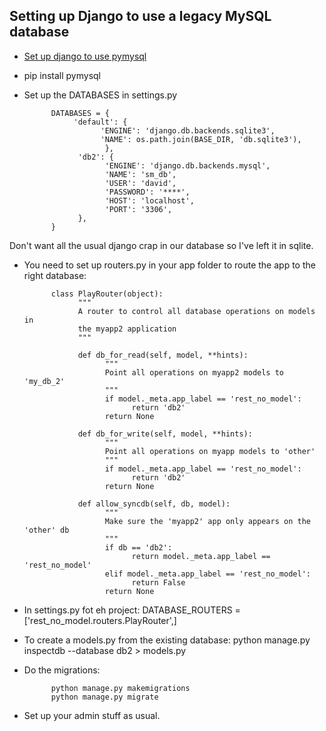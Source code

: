 ## Setting up Django to use a legacy MySQL database

* [Set up django to use pymysql](https://github.com/davidgillies/django_stuff/blob/master/django/mysql.md)
* pip install pymysql
* Set up the DATABASES in settings.py

            DATABASES = {
                 'default': {
                       'ENGINE': 'django.db.backends.sqlite3',
                       'NAME': os.path.join(BASE_DIR, 'db.sqlite3'),
                        },
                  'db2': {
                        'ENGINE': 'django.db.backends.mysql',
                        'NAME': 'sm_db',
                        'USER': 'david',
                        'PASSWORD': '****',
                        'HOST': 'localhost',
                        'PORT': '3306',
                  },
            }
      
Don't want all the usual django crap in our database so I've left it in sqlite.

* You need to set up routers.py in your app folder to route the app to the right database:

      
            class PlayRouter(object):
                  """
                  A router to control all database operations on models in
                  the myapp2 application
                  """
 
                  def db_for_read(self, model, **hints):
                        """
                        Point all operations on myapp2 models to 'my_db_2'
                        """
                        if model._meta.app_label == 'rest_no_model':
                              return 'db2'
                        return None
 
                  def db_for_write(self, model, **hints):
                        """
                        Point all operations on myapp models to 'other'
                        """
                        if model._meta.app_label == 'rest_no_model':
                              return 'db2'
                        return None
 
                  def allow_syncdb(self, db, model):
                        """
                        Make sure the 'myapp2' app only appears on the 'other' db
                        """
                        if db == 'db2':
                              return model._meta.app_label == 'rest_no_model'
                        elif model._meta.app_label == 'rest_no_model':
                              return False
                        return None
              

* In settings.py fot eh project:
      DATABASE_ROUTERS = ['rest_no_model.routers.PlayRouter',]

* To create a models.py from the existing database:
      python manage.py inspectdb --database db2 > models.py
      
* Do the migrations:

            python manage.py makemigrations
            python manage.py migrate
      
* Set up your admin stuff as usual.


